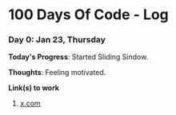 # 100 Days Of Code - Log

### Day 0: Jan 23, Thursday

**Today's Progress**: Started Sliding Sindow.

**Thoughts**: Feeling motivated.

**Link(s) to work**
1. [x.com](https://x.com/AshishUdbhav/status/1882496996877259109)
